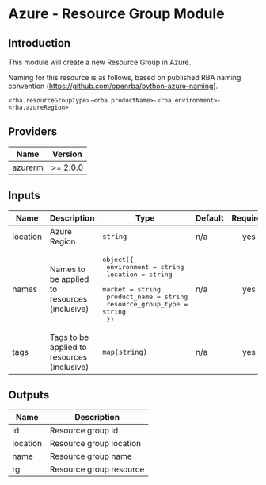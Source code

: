 # Azure - Resource Group Module

## Introduction

This module will create a new Resource Group in Azure.

Naming for this resource is as follows, based on published RBA naming convention (https://github.com/openrba/python-azure-naming).

    <rba.resourceGroupType>-<rba.productName>-<rba.environment>-<rba.azureRegion>

<!--- BEGIN_TF_DOCS --->
## Providers

| Name | Version |
|------|---------|
| azurerm | >= 2.0.0 |

## Inputs

| Name | Description | Type | Default | Required |
|------|-------------|------|---------|:-----:|
| location | Azure Region | `string` | n/a | yes |
| names | Names to be applied to resources (inclusive) | <pre>object({<br>                  environment         = string<br>                  location            = string<br>                  market              = string<br>                  product_name        = string<br>                  resource_group_type = string<br>                })</pre> | n/a | yes |
| tags | Tags to be applied to resources (inclusive) | `map(string)` | n/a | yes |

## Outputs

| Name | Description |
|------|-------------|
| id | Resource group id |
| location | Resource group location |
| name | Resource group name |
| rg | Resource group resource |
<!--- END_TF_DOCS --->